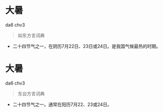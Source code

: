 # 大暑
da6 chv3
> 如东方言词典
- 二十四节气之一，在阴历7月22日、23日或24日。是我国气候最热的时期。

# 大暑
da6 chv3
> 东台方言词典
- 二十四节气之一。通常在阳历7月22、23或24日。
